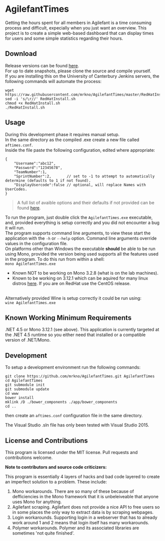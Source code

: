 # AgilefantTimes

Getting the hours spent for all members in Agilefant is a time consuming process and difficult, expecially when you just want an overview. This project is to create a simple web-based dashboard that can display times for users and some simple statistics regarding their hours.

## Download
Release versions can be found [here](https://github.com/mrkno/AgilefantTimes/releases).<br>
For up to date snapshots, please clone the source and compile yourself.<br>
If you are installing this on the University of Canterbury Jenkins servers, the following commands will automate the process:<br>
```
wget https://raw.githubusercontent.com/mrkno/AgilefantTimes/master/RedHatInstall.sh
sed -i 's/\r//' RedHatInstall.sh
chmod +x RedHatInstall.sh
./RedHatInstall.sh
```

## Usage
During this development phase it requires manual setup.<br>
In the same directory as the compiled .exe create a new file called <code>aftimes.conf</code>.<br>
Inside the file paste the following configuration, edited where appropriate:<br>
```
{
	"Username":"abc12",
	"Password":"12345678",
	"TeamNumber":1,
	"SprintNumber":2,       // set to -1 to attempt to automatically determine (defaults to 1 if not found).
	"DisplayUsercode":false // optional, will replace Names with UserCodes.
}
```

> A full list of avaible options and their defaults if not provided can be found [here](https://github.com/mrkno/AgilefantTimes/blob/master/AgilefantTimes/Config.cs).

To run the program, just double click the `AgilefantTimes.exe` executable, and, provided everything is setup correctly and you did not encounter a bug it will run.<br>
The program supports command line arguments, to view these start the application with the `-h` or `--help` option. Command line arguments override values in the configuration file.<br>
On platforms other than Windows the executable **should** be able to be run using Mono, provided the version being used supports all the features used in the program. To do this run from within a shell:<br>
```mono AgilefantTimes.exe```<br>

* Known NOT to be working on Mono 3.2.8 (what is on the lab machines).
* Known to be working on 3.12.1 which can be aquired for many linux distros [here](http://software.opensuse.org/download.html?project=home%3Atpokorra%3Amono&package=mono-opt). If you are on RedHat use the CentOS release.

<br>Alternatively provided Wine is setup correctly it could be run using:<br>
```wine AgilefantTimes.exe```

## Known Working Minimum Requirements
.NET 4.5 or Mono 3.12.1 (see above).
This application is currently targeted at the .NET 4.5 runtime so you either need that installed or a compatible version of .NET/Mono.

## Development
To setup a development environment run the following commands:
```
git clone https://github.com/mrkno/AgilefantTimes.git AgilefantTimes
cd AgilefantTimes
git submodule init
git submodule update
cd www
bower install
mklink /D ./bower_components ./app/bower_components
cd ..
```
then create an `aftimes.conf` configuration file in the same directory.

The Visual Studio .sln file has only been tested with Visual Studio 2015.

## License and Contributions
This program is licensed under the MIT license. Pull requests and contributions welcome.

<b>Note to contributors and source code criticizers:</b>

This program is essentially 4 layers of hacks and bad code layered to create an imperfect solution to a problem.
These include:

1. Mono workarounds. There are so many of these because of defficiencies in the Mono framework that it is unbeleiveable that anyone uses Mono for anything.
2. Agilefant scraping. Agilefant does not provide a nice API to free users so in some places the only way to extract data is by scraping webpages.
3. Login workarounds. Supporting login in a webserver that has to already work around 1 and 2 means that login itself has many workarounds.
4. Polymer workarounds. Polymer and its associated libraries are sometimes 'not quite finished'.
